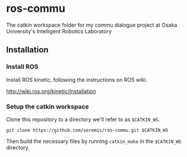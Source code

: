 # ros-commu
The catkin workspace folder for my commu dialogue project at Osaka University's Intelligent Robotics Laboratory

## Installation

### Install ROS

Install ROS kinetic, following the instructions on ROS wiki.

<http://wiki.ros.org/kinetic/Installation>

### Setup the catkin workspace

Clone this repository to a directory we'll refer to as `$CATKIN_WS`.

```shell
git clone https://github.com/seremis/ros-commu.git $CATKIN_WS
```

Then build the necessary files by running `catkin_make` in the `$CATKIN_WS` directory.